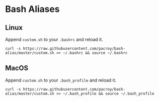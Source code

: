 # Bash Aliases

## Linux

Append `custom.sh` to your `.bashrc` and reload it.

```
curl -s https://raw.githubusercontent.com/pacroy/bash-alias/master/custom.sh >> ~/.bashrc && source ~/.bashrc
```

## MacOS

Append `custom.sh` to your `.bash_profile` and reload it.

```
curl -s https://raw.githubusercontent.com/pacroy/bash-alias/master/custom.sh >> ~/.bash_profile && source ~/.bash_profile
```
